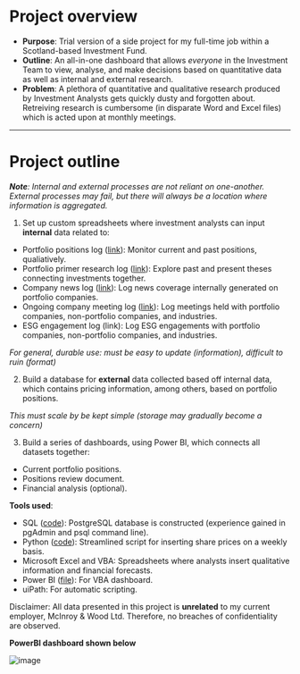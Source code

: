 # Project overview
- **Purpose**: Trial version of a side project for my full-time job within a Scotland-based Investment Fund. 
- **Outline**: An all-in-one dashboard that allows *everyone* in the Investment Team to view, analyse, and make decisions based on quantitative data as well as internal and external research.
- **Problem**: A plethora of quantitative and qualitative research produced by Investment Analysts gets quickly dusty and forgotten about. Retreiving research is cumbersome (in disparate Word and Excel files) which is acted upon at monthly meetings.

---

# Project outline
***Note**: Internal and external processes are not reliant on one-another. External processes may fail, but there will always be a location where information is aggregated.*
1. Set up custom spreadsheets where investment analysts can input **internal** data related to:
  - Portfolio positions log ([link](https://github.com/mshedededen/Portfolio/blob/main/Projects/Investment%20monitoring%20workflow/1%20Portfolio%20positions%20log.xlsx)): Monitor current and past positions, qualiatively. 
  - Portfolio primer research log ([link](https://github.com/mshedededen/Portfolio/blob/main/Projects/Investment%20monitoring%20workflow/2%20Portfolio%20research%20log.xlsx)): Explore past and present theses connecting investments together.
  - Company news log ([link](https://github.com/mshedededen/Portfolio/blob/main/Projects/Investment%20monitoring%20workflow/3%20Company%20news%20log.xlsx)): Log news coverage internally generated on portfolio companies.
  - Ongoing company meeting log ([link](https://github.com/mshedededen/Portfolio/blob/main/Projects/Investment%20monitoring%20workflow/4%20Ongoing%20company%20meeting(s)%20log.xlsx)): Log meetings held with portfolio companies, non-portfolio companies, and industries.
  - ESG engagement log (link): Log ESG engagements with portfolio companies, non-portfolio companies, and industries.

  *For general, durable use: must be easy to update (information), difficult to ruin (format)*

2. Build a database for **external** data collected based off internal data, which contains pricing information, among others, based on portfolio positions.

  *This must scale by be kept simple (storage may gradually become a concern)*

3. Build a series of dashboards, using Power BI, which connects all datasets together:
  - Current portfolio positions.
  - Positions review document.
  - Financial analysis (optional).

**Tools used**: 
- SQL ([code](https://github.com/mshedededen/Portfolio/blob/main/Projects/Investment%20monitoring%20workflow/invested_companies%20code.sql)): PostgreSQL database is constructed (experience gained in pgAdmin and psql command line).
- Python ([code](https://github.com/mshedededen/Portfolio/blob/main/Projects/Investment%20monitoring%20workflow/5%20prices_companies_fetch.py)): Streamlined script for inserting share prices on a weekly basis.
- Microsoft Excel and VBA: Spreadsheets where analysts insert qualitative information and financial forecasts.
- Power BI ([file](https://github.com/mshedededen/Portfolio/blob/main/Projects/Investment%20monitoring%20workflow/6%20Equity%20research%20dashboard%20for%20monthly%20meeting.pbix)): For VBA dashboard.
- uiPath: For automatic scripting.

Disclaimer: All data presented in this project is **unrelated** to my current employer, McInroy & Wood Ltd. Therefore, no breaches of confidentiality are observed.

**PowerBI dashboard shown below**

![image](https://user-images.githubusercontent.com/70542502/169715852-20deb713-2d90-46ae-befc-d034018bbc70.png)

